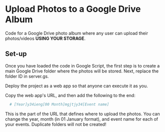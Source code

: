 
# Upload Photos to a Google Drive Album

Code for a Google Drive photo album where any user can upload their photos/videos **USING YOUR STORAGE**.






## Set-up

Once you have loaded the code in Google Script, the first step is to create a main Google Drive folder where the photos will be stored. Next, replace the folder ID in server.gs.

Deploy the project as a web app so that anyone can execute it as you.

Copy the web app's URL, and then add the following to the end:

```bash
  # [Year]y34ieng[00 Month]mgjtjy34[Event name]
```

This is the part of the URL that defines where to upload the photos. You can change the year, month (in 01 January format), and event name for each of your events. Duplicate folders will not be created!
